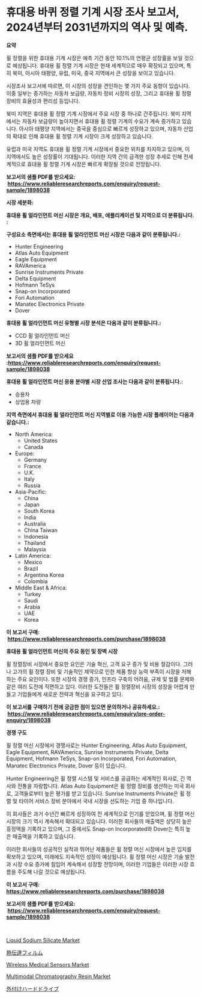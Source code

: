 <p><h1>휴대용 바퀴 정렬 기계 시장 조사 보고서, 2024년부터 2031년까지의 역사 및 예측.</h1></p><p><strong>요약</strong></p>
<p><p>휠 정렬을 위한 휴대용 기계 시장은 예측 기간 동안 10.1%의 연평균 성장률을 보일 것으로 예상됩니다. 휴대용 휠 정렬 기계 시장은 현재 세계적으로 매우 확장되고 있으며, 특히 북미, 아시아 태평양, 유럽, 미국, 중국 지역에서 큰 성장을 보이고 있습니다.</p><p>시장조사 보고서에 따르면, 이 시장의 성장을 견인하는 몇 가지 주요 동향이 있습니다. 이중 일부는 증가하는 자동차 보급량, 자동차 정비 시장의 성장, 그리고 휴대용 휠 정렬 장비의 효율성과 편리성 등입니다.</p><p>북미 지역은 휴대용 휠 정렬 기계 시장에서 주요 시장 중 하나로 간주됩니다. 북미 지역에서는 자동차 보급량이 높아지면서 휴대용 휠 정렬 기계의 수요가 계속 증가하고 있습니다. 아시아 태평양 지역에서는 중국을 중심으로 빠르게 성장하고 있으며, 자동차 산업의 확대로 인해 휴대용 휠 정렬 기계 시장이 크게 성장하고 있습니다.</p><p>유럽과 미국 지역도 휴대용 휠 정렬 기계 시장에서 중요한 위치를 차지하고 있으며, 이 지역에서도 높은 성장률이 기대됩니다. 이러한 지역 간의 급격한 성장 추세로 인해 전세계적으로 휴대용 휠 정렬 기계 시장은 빠르게 확장될 것으로 전망됩니다.</p></p>
<p><strong>보고서의 샘플 PDF를 받으세요: &nbsp;<a href="https://www.reliableresearchreports.com/enquiry/request-sample/1898038">https://www.reliableresearchreports.com/enquiry/request-sample/1898038</a></strong></p>
<p><strong>시장 세분화:</strong></p>
<p><strong> 휴대용 휠 얼라인먼트 머신 시장은 개요, 배포, 애플리케이션 및 지역으로 더 분류됩니다. :</strong></p>
<p><strong>구성요소 측면에서는 휴대용 휠 얼라인먼트 머신 시장은 다음과 같이 분류됩니다.:</strong></p>
<p><ul><li>Hunter Engineering</li><li>Atlas Auto Equipment</li><li>Eagle Equipment</li><li>RAVAmerica</li><li>Sunrise Instruments Private</li><li>Delta Equipment</li><li>Hofmann TeSys</li><li>Snap-on Incorporated</li><li>Fori Automation</li><li>Manatec Electronics Private</li><li>Dover</li></ul></p>
<p><strong> 휴대용 휠 얼라인먼트 머신 유형별 시장 분석은 다음과 같이 분류됩니다.:</strong></p>
<p><ul><li>CCD 휠 얼라인먼트 머신</li><li>3D 휠 얼라인먼트 머신</li></ul></p>
<p><strong>보고서의 샘플 PDF를 받으세요 :<a href="https://www.reliableresearchreports.com/enquiry/request-sample/1898038">https://www.reliableresearchreports.com/enquiry/request-sample/1898038</a></strong></p>
<p><strong> 휴대용 휠 얼라인먼트 머신 응용 분야별 시장 산업 조사는 다음과 같이 분류됩니다.:</strong></p>
<p><ul><li>승용차</li><li>상업용 차량</li></ul></p>
<p><strong>지역 측면에서 휴대용 휠 얼라인먼트 머신 지역별로 이용 가능한 시장 플레이어는 다음과 같습니다.:</strong></p>
<p><ul>
    <li>
        North America:
        <ul>
            <li>United States</li>
            <li>Canada</li>
        </ul>
    </li>
    <li>
        Europe:
        <ul>
            <li>Germany</li>
            <li>France</li>
            <li>U.K.</li>
            <li>Italy</li>
            <li>Russia</li>
        </ul>
    </li>
    <li>
        Asia-Pacific:
        <ul>
            <li>China</li>
            <li>Japan</li>
            <li>South Korea</li>
            <li>India</li>
            <li>Australia</li>
            <li>China Taiwan</li>
            <li>Indonesia</li>
            <li>Thailand</li>
            <li>Malaysia</li>
        </ul>
    </li>
    <li>
        Latin America:
        <ul>
            <li>Mexico</li>
            <li>Brazil</li>
            <li>Argentina Korea</li>
            <li>Colombia</li>
        </ul>
    </li>
    <li>
        Middle East & Africa:
        <ul>
            <li>Turkey</li>
            <li>Saudi</li>
            <li>Arabia</li>
            <li>UAE</li>
            <li>Korea</li>
        </ul>
    </li>
    </ul></p>
<p><strong>이 보고서 구매: &nbsp;<a href="https://www.reliableresearchreports.com/purchase/1898038">https://www.reliableresearchreports.com/purchase/1898038</a></strong></p>
<p><strong>휴대용 휠 얼라인먼트 머신의 주요 동인 및 장벽 시장</strong></p>
<p><p>휠 정렬장비 시장에서 중요한 요인은 기술 혁신, 고객 요구 증가 및 비용 절감이다. 그러나 고가의 휠 정렬 장비 및 기술적인 제약으로 인한 제품 향상 능력 부족이 시장을 저해하는 주요 요인이다. 또한 시장의 경쟁 증가, 인프라 구축의 어려움, 규제 및 법률 문제와 같은 여러 도전에 직면하고 있다. 이러한 도전들은 휠 정렬장비 시장의 성장을 어렵게 만들고 기업들에게 새로운 전략과 혁신을 요구하고 있다.</p></p>
<p><strong>이 보고서를 구매하기 전에 궁금한 점이 있으면 문의하거나 공유하세요.: &nbsp;<a href="https://www.reliableresearchreports.com/enquiry/pre-order-enquiry/1898038">https://www.reliableresearchreports.com/enquiry/pre-order-enquiry/1898038</a></strong></p>
<p><strong>경쟁 구도</strong></p>
<p><p>휠 정렬 머신 시장에서 경쟁사로는 Hunter Engineering, Atlas Auto Equipment, Eagle Equipment, RAVAmerica, Sunrise Instruments Private, Delta Equipment, Hofmann TeSys, Snap-on Incorporated, Fori Automation, Manatec Electronics Private, Dover 등이 있습니다.</p><p>Hunter Engineering은 휠 정렬 시스템 및 서비스를 공급하는 세계적인 회사로, 긴 역사와 전통을 자랑합니다. Atlas Auto Equipment은 휠 정렬 장비를 생산하는 미국 회사로, 고객들로부터 높은 평가를 받고 있습니다. Sunrise Instruments Private은 휠 정렬 및 타이어 서비스 장비 분야에서 국내 시장을 선도하는 기업 중 하나입니다.</p><p>이 회사들은 과거 수년간 빠르게 성장하여 전 세계적으로 인기를 얻었으며, 휠 정렬 머신 시장의 크기 역시 계속해서 확대되고 있습니다. 이러한 회사들의 매출액은 상당히 높은 흥정액을 기록하고 있으며, 그 중에서도 Snap-on Incorporated와 Dover는 특히 높은 매출액을 기록하고 있습니다.</p><p>이러한 회사들의 성공적인 실적과 뛰어난 제품들은 휠 정렬 머신 시장에서 높은 입지를 확보하고 있으며, 미래에도 지속적인 성장이 예상됩니다. 휠 정렬 머신 시장은 기술 발전과 시장 수요 증가에 힘입어 계속해서 성장할 전망이며, 이러한 기업들은 이러한 시장 흐름을 주도해 나갈 것으로 예상됩니다.</p></p>
<p><strong>이 보고서 구매: &nbsp; <a href="https://www.reliableresearchreports.com/purchase/1898038">https://www.reliableresearchreports.com/purchase/1898038</a></strong></p>
<p><strong>보고서의 샘플 PDF를 받으세요: &nbsp;<a href="https://www.reliableresearchreports.com/enquiry/request-sample/1898038">https://www.reliableresearchreports.com/enquiry/request-sample/1898038</a></strong><strong></strong></p>
<p>&nbsp;</p>
<p><p><a href="https://github.com/lylyparadise/Market-Research-Report-List-2/blob/main/liquid-sodium-silicate-market.md">Liquid Sodium Silicate Market</a></p><p><a href="https://medium.com/@eunawiegad2023/%E7%86%B1%E8%BB%A2%E5%86%99%E3%83%95%E3%82%A3%E3%83%AB%E3%83%A0%E5%B8%82%E5%A0%B4%E8%A6%8F%E6%A8%A1%E3%81%8C%E3%82%B0%E3%83%AD%E3%83%BC%E3%83%90%E3%83%AB%E7%94%A3%E6%A5%AD%E3%81%A7%E6%9C%80%E9%81%A9%E3%81%AA%E3%83%9E%E3%83%BC%E3%82%B1%E3%83%86%E3%82%A3%E3%83%B3%E3%82%B0%E3%83%81%E3%83%A3%E3%83%8D%E3%83%AB%E3%82%92%E7%A4%BA%E3%81%97%E3%81%A6%E3%81%84%E3%81%BE%E3%81%99-2d346de6d01e">熱伝達フィルム</a></p><p><a href="https://issuu.com/reportprime-2/docs/wireless-medical-sensors-market-size-2030.pptx">Wireless Medical Sensors Market</a></p><p><a href="https://issuu.com/reportprime-2/docs/multimodal-chromatography-resin-market-size-2030.p">Multimodal Chromatography Resin Market</a></p><p><a href="https://github.com/joaejkdzgyljvo6/Market-Research-Report-List-1/blob/main/6183789194263.md">外付けハードドライブ</a></p></p>